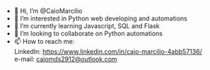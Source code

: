 - 👋 Hi, I’m @CaioMarcilio
- 👀 I’m interested in Python web developing and automations
- 🌱 I’m currently learning Javascript, SQL and Flask
- 💞️ I’m looking to collaborate on Python automations
- 📫 How to reach me:<br />
LinkedIn: https://www.linkedin.com/in/caio-marcilio-4abb57136/<br />
e-mail: caiomds2912@outlook.com<br />

<!---
CaioMarcilio/CaioMarcilio is a ✨ special ✨ repository because its `README.md` (this file) appears on your GitHub profile.
You can click the Preview link to take a look at your changes.
--->
